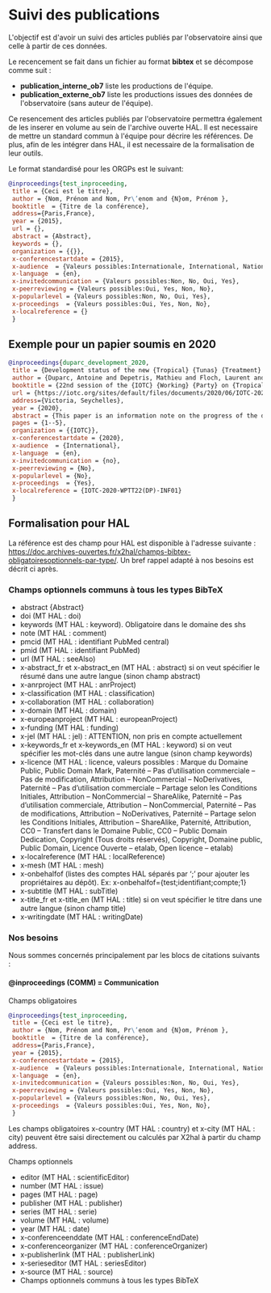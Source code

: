 # Suivi des publications

L'objectif est d'avoir un suivi des articles publiés par l'observatoire ainsi que celle à partir de ces données.

Le recencement se fait dans un fichier au format **bibtex** et se décompose comme suit :

- **publication_interne_ob7** liste les productions de l'équipe.
- **publication_externe_ob7** liste les productions issues des données de l'observatoire (sans auteur de l'équipe).

Ce resencement des articles publiés par l'observatoire permettra également de les inserer en volume au sein de l'archive ouverte HAL. Il est necessaire de mettre un standard commun à l'équipe pour décrire les références. De plus, afin de les intégrer dans HAL, il est necessaire de la formalisation de leur outils.

Le format standardisé pour les ORGPs est le suivant:

```bib
@inproceedings{test_inproceeding,
 title = {Ceci est le titre},
 author = {Nom, Prénom and Nom, Pr\’enom and {N}om, Prénom },
 booktitle  = {Titre de la conférence},
 address={Paris,France},
 year = {2015},
 url = {},
 abstract = {Abstract},
 keywords = {},
 organization = {{}},
 x-conferencestartdate = {2015},
 x-audience  = {Valeurs possibles:Internationale, International, Nationale, National, Non spécifiée, Not set},
 x-language  = {en},
 x-invitedcommunication = {Valeurs possibles:Non, No, Oui, Yes},
 x-peerreviewing = {Valeurs possibles:Oui, Yes, Non, No},
 x-popularlevel = {Valeurs possibles:Non, No, Oui, Yes},
 x-proceedings  = {Valeurs possibles:Oui, Yes, Non, No},
 x-localreference = {}
 }
```

## Exemple pour un papier soumis en 2020

```bib
@inproceedings{duparc_development_2020,
 title = {Development status of the new {Tropical} {Tunas} {Treatment} ({T3}) software},
 author = {Duparc, Antoine and Depetris, Mathieu and Floch, Laurent and Cauquil, Pascal and Bach, Pascal and Lebranchu, Julien},
 booktitle = {22nd session of the {IOTC} {Working} {Party} on {Tropical} {Tunas} - {Data} preparatory meeting},
 url = {https://iotc.org/sites/default/files/documents/2020/06/IOTC-2020-WPTT22DP-INF01.pdf}
 address={Victoria, Seychelles},
 year = {2020},
 abstract = {This paper is an information note on the progress of the development of the new version of T3 following the development of a new statistical model.},
 pages = {1--5},
 organization = {{IOTC}},
 x-conferencestartdate = {2020},
 x-audience  = {International},
 x-language  = {en},
 x-invitedcommunication = {no},
 x-peerreviewing = {No},
 x-popularlevel = {No},
 x-proceedings  = {Yes},
 x-localreference = {IOTC-2020-WPTT22(DP)-INF01}
 }
 ```

## Formalisation pour HAL

La référence est des champ pour HAL est disponible à l'adresse suivante : <https://doc.archives-ouvertes.fr/x2hal/champs-bibtex-obligatoiresoptionnels-par-type/>.
Un bref rappel adapté à nos besoins est décrit ci après.

### Champs optionnels communs à tous les types BibTeX

- abstract {Abstract}
- doi (MT HAL : doi)
- keywords (MT HAL : keyword). Obligatoire dans le domaine des shs
- note (MT HAL : comment)
- pmcid (MT HAL : identifiant PubMed central)
- pmid (MT HAL : identifiant PubMed)
- url (MT HAL : seeAlso)
- x-abstract_fr et x-abstract_en (MT HAL : abstract) si on veut spécifier le résumé dans une autre langue (sinon champ abstract)
- x-anrproject (MT HAL : anrProject)
- x-classification (MT HAL : classification)
- x-collaboration (MT HAL : collaboration)
- x-domain (MT HAL : domain)
- x-europeanproject (MT HAL : europeanProject)
- x-funding (MT HAL : funding)
- x-jel (MT HAL : jel) : ATTENTION, non pris en compte actuellement
- x-keywords_fr et x-keywords_en (MT HAL : keyword) si on veut spécifier les mot-clés dans une autre langue (sinon champ keywords)
- x-licence (MT HAL : licence, valeurs possibles : Marque du Domaine Public, Public Domain Mark, Paternité – Pas d’utilisation commerciale – Pas de modification, Attribution – NonCommercial – NoDerivatives, Paternité – Pas d’utilisation commerciale – Partage selon les Conditions Initiales, Attribution – NonCommercial – ShareAlike, Paternité – Pas d’utilisation commerciale, Attribution – NonCommercial, Paternité – Pas de modifications, Attribution – NoDerivatives, Paternité – Partage selon les Conditions Initiales, Attribution – ShareAlike, Paternité, Attribution, CC0 – Transfert dans le Domaine Public, CC0 – Public Domain Dedication, Copyright (Tous droits réservés), Copyright, Domaine public, Public Domain, Licence Ouverte – etalab, Open licence – etalab)
- x-localreference (MT HAL : localReference)
- x-mesh (MT HAL : mesh)
- x-onbehalfof (listes des comptes HAL séparés par ‘;’ pour ajouter les propriétaires au dépôt). Ex: x-onbehalfof={test;identifiant;compte;1}
- x-subtitle (MT HAL : subTitle)
- x-title_fr et x-title_en (MT HAL : title) si on veut spécifier le titre dans une autre langue (sinon champ title)
- x-writingdate (MT HAL : writingDate)

### Nos besoins

Nous sommes concernés principalement par les blocs de citations suivants :

#### @inproceedings (COMM) = Communication

Champs obligatoires

```bib
@inproceedings{test_inproceeding,
 title = {Ceci est le titre},
 author = {Nom, Prénom and Nom, Pr\’enom and {N}om, Prénom },
 booktitle  = {Titre de la conférence},
 address={Paris,France},
 year = {2015},
 x-conferencestartdate = {2015},
 x-audience  = {Valeurs possibles:Internationale, International, Nationale, National, Non spécifiée, Not set},
 x-language  = {en},
 x-invitedcommunication = {Valeurs possibles:Non, No, Oui, Yes},
 x-peerreviewing = {Valeurs possibles:Oui, Yes, Non, No},
 x-popularlevel = {Valeurs possibles:Non, No, Oui, Yes},
 x-proceedings  = {Valeurs possibles:Oui, Yes, Non, No},
 }
```

Les champs obligatoires x-country (MT HAL : country) et x-city (MT HAL : city) peuvent être saisi directement ou calculés par X2hal à partir du champ address.

Champs optionnels

- editor (MT HAL : scientificEditor)
- number (MT HAL : issue)
- pages (MT HAL : page)
- publisher (MT HAL : publisher)
- series (MT HAL : serie)
- volume (MT HAL : volume)
- year (MT HAL : date)
- x-conferenceenddate (MT HAL : conferenceEndDate)
- x-conferenceorganizer (MT HAL : conferenceOrganizer)
- x-publisherlink (MT HAL : publisherLink)
- x-serieseditor (MT HAL : seriesEditor)
- x-source (MT HAL : source)
- Champs optionnels communs à tous les types BibTeX
